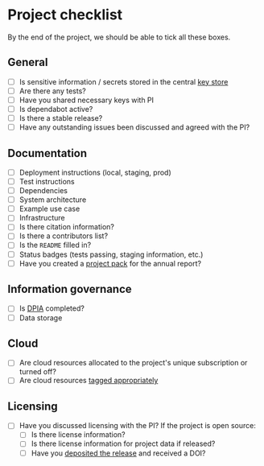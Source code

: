 # Project checklist
By the end of the project, we should be able to tick all these boxes.

## General
- [ ] Is sensitive information / secrets stored in the central [key store](#)
- [ ] Are there any tests?
- [ ] Have you shared necessary keys with PI
- [ ] Is dependabot active?
- [ ] Is there a stable release?
- [ ] Have any outstanding issues been discussed and agreed with the PI?

## Documentation
- [ ] Deployment instructions (local, staging, prod)
- [ ] Test instructions
- [ ] Dependencies
- [ ] System architecture
- [ ] Example use case
- [ ] Infrastructure
- [ ] Is there citation information?
- [ ] Is there a contributors list?
- [ ] Is the `README` filled in?
- [ ] Status badges (tests passing, staging information, etc.)
- [ ] Have you created a [project pack](#) for the annual report?

## Information governance
- [ ] Is [DPIA](#) completed?
- [ ] Data storage

## Cloud
- [ ] Are cloud resources allocated to the project's unique subscription or turned off?
- [ ] Are cloud resources [tagged appropriately](#)
     
## Licensing
- [ ] Have you discussed licensing with the PI?
If the project is open source:
  - [ ] Is there license information?
  - [ ] Is there license information for project data if released?
  - [ ] Have you [deposited the release](https://zenodo.org/) and received a DOI?

